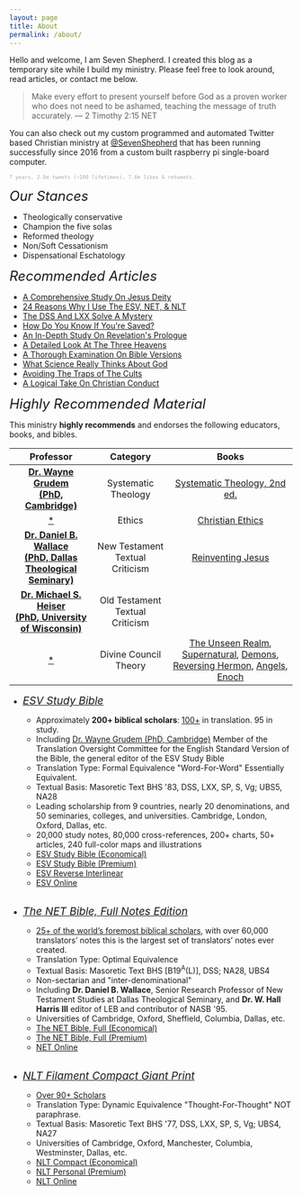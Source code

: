 ```yaml
---
layout: page
title: About
permalink: /about/
---
```


<!-- <style>
    html * {
        font-family: Arial;
    }
</style> -->

<!-- <style>
    a.esv-crossref-link {
        color: #72abbf !important;
    }
</style> -->

Hello and welcome, I am Seven Shepherd. I created this blog as a temporary site while I build my ministry. Please feel free to look around, read articles, or contact me below. 

> Make every effort to present yourself before God as a proven worker who does not need to be ashamed, teaching the message of truth accurately. &mdash; 2 Timothy 2:15 NET 

You can also check out my custom programmed and automated Twitter based Christian ministry at [@SevenShepherd](https://twitter.com/SevenShepherd) that has been running successfully since 2016 from a custom built raspberry pi single-board computer. 

<sup style="font-size:9px;font-family:monospace;color:darkgrey;">7 years, 2.6m tweets (~100 lifetimes), 7.6m likes & retweets.</sup>

<!-- 2016 - 2023 (1/08/23), 2,639,234 tweets, 7,597,960 likes & retweets, approximately 100 lifetimes. -->

<span style="font-style:Italic;font-size:24px;">Our Stances</span>

- Theologically conservative
- Champion the five solas
- Reformed theology
- Non/Soft Cessationism
- Dispensational Eschatology

<span style="font-style:Italic;font-size:24px;">Recommended Articles</span>

- [A Comprehensive Study On Jesus Deity](https://bit.ly/3HIQIoK)
- [24 Reasons Why I Use The ESV, NET, & NLT](https://bit.ly/3kVeunT)
- [The DSS And LXX Solve A Mystery](https://bit.ly/3De5m43)
- [How Do You Know If You're Saved?](https://bit.ly/3kaNNLx)
- [An In-Depth Study On Revelation's Prologue](https://bit.ly/3VcXMNy)
- [A Detailed Look At The Three Heavens](https://bit.ly/3G1d8Al)
- [A Thorough Examination On Bible Versions](https://bit.ly/3BCflQ3)
- [What Science Really Thinks About God](https://bit.ly/3PwFbuk)
- [Avoiding The Traps of The Cults](https://bit.ly/3jbqQrh)
- [A Logical Take On Christian Conduct](https://bit.ly/3FYsOEf)

<!-- <span style="font-style:Italic;font-size:24px;">Doctrinal Positions</span>

|Category|Position|
|:-:|:-:|
|Soteriology|Reformed theology<br>Five solas|
|Spiritual Gifts|Non-cessationism<br>Soft-cessationism<br>Open|
||Theological conservatism| -->

<!-- Dr. Daniel B. Wallace is a [Cessationist](https://bible.org/article/uneasy-conscience-non-charismatic-evangelical)| -->

<span style="font-style:Italic;font-size:24px;">Highly Recommended Material</span>

This ministry **highly recommends** and endorses the following educators, books, and bibles.

<!-- |Professor|Books|Positions|
|:-:|:-:|:-:|
|[**Dr. Wayne Grudem (PhD, Cambridge)**](https://youtu.be/s9e3Y2SMXag)|[Systematic Theology, Second](https://amzn.to/40QF8z5)|Reformed<br>Non-cessationist|
|[**Dr. Daniel B. Wallace (PhD, Dallas Theological Seminary)**](https://youtu.be/NikVdhp0YFs)|New Testament Textual Criticism|Reformed<br>Soft-cessationist|
|[**Dr. Michael S. Heiser (PhD, University of Wisconsin)**]()|Old Testament Textual Criticism|| -->

<!-- |Professor|Category|Bibles|
|:-:|:-:|:-:|
|[**Dr. Wayne Grudem (PhD, Cambridge)**](https://youtu.be/s9e3Y2SMXag)|[Systematic Theology](https://amzn.to/40QF8z5)|[**ESV Study Bible**](https://amzn.to/3WsN0Uw)|
|[**Dr. Daniel B. Wallace (PhD, Dallas Theological Seminary)**](https://youtu.be/NikVdhp0YFs)|New Testament Textual Criticism|[**NET Full Notes**](https://amzn.to/3WLAgbr)|
|[**Dr. Michael S. Heiser (PhD, University of Wisconsin)**]()|Old Testament Textual Criticism|See above| -->

|Professor|Category|Books|
|:-:|:-:|:-:|
|[**Dr. Wayne Grudem<br>(PhD, Cambridge)**](https://youtu.be/s9e3Y2SMXag)|Systematic Theology|[Systematic Theology, 2nd ed.](https://amzn.to/40QF8z5)|
|[*](https://youtu.be/s9e3Y2SMXag)|Ethics|[Christian Ethics](https://amzn.to/3ImXmk8)|
|[**Dr. Daniel B. Wallace<br>(PhD, Dallas Theological Seminary)**](https://youtu.be/NikVdhp0YFs)|New Testament Textual Criticism|[Reinventing Jesus](https://amzn.to/3jOlQJX)|
|[**Dr. Michael S. Heiser<br>(PhD, University of Wisconsin)**]()|Old Testament Textual Criticism||
|[*]()|Divine Council Theory|[The Unseen Realm](https://amzn.to/40Rak0O), [Supernatural](https://amzn.to/3lA8Nfo), [Demons](https://amzn.to/3YsITZP), [Reversing Hermon](https://amzn.to/3lozkMG), [Angels](https://amzn.to/3lAaWrP), [Enoch](https://amzn.to/3K5vEtF)|

- <a href="https://amzn.to/3WsN0Uw" style="font-style:Italic;font-size:19px;">ESV Study Bible</a>
    - Approximately **200+ biblical scholars**: [100+](https://www.esv.org/translation/) in translation. 95 in study.
    - Including [Dr. Wayne Grudem (PhD, Cambridge)](https://youtu.be/s9e3Y2SMXag) Member of the Translation Oversight Committee for the English Standard Version of the Bible, the general editor of the ESV Study Bible
    - Translation Type: Formal Equivalence "Word-For-Word" Essentially Equivalent.
    - Textual Basis: Masoretic Text BHS '83, DSS, LXX, SP, S, Vg; UBS5, NA28
    - Leading scholarship from 9 countries, nearly 20 denominations, and 50 seminaries, colleges, and universities. Cambridge, London, Oxford, Dallas, etc.
    - 20,000 study notes, 80,000 cross-references, 200+ charts, 50+ articles, 240 full-color maps and illustrations
    - [ESV Study Bible (Economical)](https://amzn.to/3QSTUkc)
    - [ESV Study Bible (Premium)](https://amzn.to/3WsN0Uw)
    - [ESV Reverse Interlinear](https://amzn.to/3vg7yUv)
    - [ESV Online](https://www.biblegateway.com/passage/?search=Jn+8%3A56-59&version=ESV)<br><br>

- <a href="https://amzn.to/3WLAgbr" style="font-style:Italic;font-size:19px;">The NET Bible, Full Notes Edition</a>
    - [25+ of the world’s foremost biblical scholars](https://netbible.com/preface/), with over 60,000 translators’ notes this is the largest set of translators’ notes ever created.
    - Translation Type: Optimal Equivalence
    - Textual Basis: Masoretic Text BHS [B19<sup>A</sup>(L)], DSS; NA28, UBS4
    - Non-sectarian and "inter-denominational"
    - Including **Dr. Daniel B. Wallace**, Senior Research Professor of New Testament Studies at Dallas Theological Seminary, and **Dr. W. Hall Harris III** editor of LEB and contributor of NASB '95. 
    - Universities of Cambridge, Oxford, Sheffield, Columbia, Dallas, etc.
    - [The NET Bible, Full (Economical)](https://amzn.to/3HaESTp)
    - [The NET Bible, Full (Premium)](https://amzn.to/3WLAgbr)
    - [NET Online](https://www.biblegateway.com/passage/?search=Jn+8%3A56-59&version=NET)<br><br>
    
- <a href="https://amzn.to/3CcB5Cu" style="font-style:Italic;font-size:19px;">NLT Filament Compact Giant Print</a>
    - [Over 90+ Scholars](https://www.tyndale.com/nlt/meet-the-scholars)
    - Translation Type: Dynamic Equivalence "Thought-For-Thought" NOT paraphrase.
    - Textual Basis: Masoretic Text BHS '77, DSS, LXX, SP, S, Vg; UBS4, NA27
    - Universities of Cambridge, Oxford, Manchester, Columbia, Westminster, Dallas, etc.
    - [NLT Compact (Economical)](https://amzn.to/3CcB5Cu)
    - [NLT Personal (Premium)](https://amzn.to/3WVcPMQ)
    - [NLT Online](https://www.biblegateway.com/passage/?search=Jn+8%3A56-59&version=NLT)

<!-- <span style="font-style:Italic;font-size:24px;">Recommended Bibles</span>

I recently wrote an [**article**](https://sevenshepherd.github.io/the-best-bible/) detailing the reasoning behind my conclusions on which bible versions I use. A half-year after writing the article, I was pleased to find that our findings matched [**Dr. Heiser's**](https://drmsh.com/bible-versions/) who created the Interlinears for Logos Bible Software. 

> ... I recommend the ESV. For a study Bible, however, I like the NET Bible ... &mdash; Dr. Michael S. Heiser

I've also taken into account quantitative linguistic comparison of Bible translations using computerized statistical [**analysis**](/assets/docs/AnalysisGBI.pdf). I personally own, and **highly recommend**, the following versions as they are the best of their respective [**categories**](https://wiki.logos.com/Bible_Translation_Spectrum): -->

<!-- - Optimal Equivalent
    - [**NET Full Notes**](https://amzn.to/3WLAgbr), [EXB Expansions](https://amzn.to/3vlMXy5)
- Formal Equivalent "Word-For-Word"
    - [**ESV Study Bible**](https://amzn.to/3WsN0Uw), [NOAB Annotations](https://amzn.to/3XGvXPg), [LSB](https://316publishing.com/collections/lsb-nt-with-psalms-and-proverbs/products/lsb-new-testament-with-psalms-and-proverbs-goatskin)
- Dynamic Equivalent "Thought-For-Thought"
    - [**NLT Filament**](https://amzn.to/3CcB5Cu) *Most Readable
- Paraphrase "In-Other-Words"
    - Not Recommended -->

<!-- |Translation type|Recommendations|
|:-:|:-:|
|Formal Equivalence<br>"Word-For-Word"|[**ESV Study Bible**](https://amzn.to/3WsN0Uw)<br>[NOAB Annotations](https://amzn.to/3XGvXPg)<br>[LSB (NASB '95)](https://316publishing.com/collections/lsb-nt-with-psalms-and-proverbs/products/lsb-new-testament-with-psalms-and-proverbs-goatskin)|
|Optimal Equivalence<br>"Best-Of-Both-Worlds"|[**NET Full Notes**](https://amzn.to/3WLAgbr)<br>[EXB Expansions](https://amzn.to/3vlMXy5)|
|Dynamic Equivalence<br>"Thought-For-Thought"|[**NLT Filament**](https://amzn.to/3CcB5Cu)<br>*Most Readable|
|Paraphrase<br>"In-Other-Words"|Not Recommended| -->

<!-- <br>[LSB (NASB '95)](https://316publishing.com/collections/lsb-nt-with-psalms-and-proverbs/products/lsb-new-testament-with-psalms-and-proverbs-goatskin) -->

<!-- |Translation type|Recommendations|
|:-:|:-:|
|Formal Equivalence<br>"Word-For-Word"|[**ESV Study Bible**](https://amzn.to/3WsN0Uw)<br>[ESV Interlinear](https://amzn.to/3vg7yUv)|
|Optimal Equivalence<br>"Best-Of-Both-Worlds"|[**NET Full Notes**](https://amzn.to/3WLAgbr)<br>[EXB Expansions](https://amzn.to/3vlMXy5)|
|Dynamic Equivalence<br>"Thought-For-Thought"|[**NLT Filament**](https://amzn.to/3CcB5Cu)<br>*Most Readable|
|Paraphrase<br>"In-Other-Words"|Not Recommended|

The recommendations above represent the very best university level scholarship using our oldest and best mss nearest to the original autographs. We recommend that you do not depart from the sound scholarship of reasoned eclecticism, which gave us the Greek Critical text that scholars have compiled as closest to the original manuscripts.

You can read some of the reasons why I have moved from the KJV to the ESV, NET, an NLT in this [**article**](https://sevenshepherd.github.io/formal/). Keep in mind that scholarship has proven that **no cardinal doctrine is affected** by any viable variant. Regardless of what text is used, **Jesus is affirmed as God in the flesh, as rising from the dead bodily, as ascending to heaven and as coming again some day.** 

> "**99.8% of textual variants affect nothing**, most are spelling differences. there's different ways to spell John, there's different ways to spell Mary, they're not going to affect anything, but **the one-fifth of 1% that do affect things are the ones that scholars talk about**. The bottom line is it does not matter in some respects which New Testament you use because **no essential doctrine is jeopardized** by any of these textual variants" &mdash; [Dr. Daniel B. Wallace, Senior Research Professor of New Testament Studies (PhD, Dallas Theological Seminary)](https://youtu.be/NikVdhp0YFs) -->

<!-- - I only have the physical book, so I end up using [MOUNCE](https://www.biblegateway.com/passage/?search=Jn+8%3A56-59&version=MOUNCE) when I'm online. -->

<!-- <span style="font-style:Italic;font-size:19px;">Digital Tools</span>

- [Legacy Standard Bible Online](https://read.lsbible.org/)
- The [New English Translation Full Translator Notes (NET), Expanded Bible (EXB), and Mounce Reverse Interlinear New Testament (MOUNCE)](https://www.biblegateway.com/passage/?search=Jn+8%3A56-59&version=NET;EXB;MOUNCE) function as parallels for study.
- [English Standard Version (**ESV**) and New Living Translation (NLT)](https://www.biblegateway.com/passage/?search=Jn+8%3A56-59&version=ESV;NLT) for leisure reading.
- [Faithlife Reftagger](https://faithlife.com/products/reftagger) -->


<!-- - Schwandt, John, and Dr. C. John Collins. [The English-Greek Reverse Interlinear New Testament: English Standard Version](https://www.crossway.org/bibles/esv-english-greek-reverse-interlinear-new-186-hcj/). 28th Revised Edition, Crossway Bibles, (2006, 2016 ESV).
- Holmes, Michael W., and Dr. W. Hall Harris. <span style="color:#660000;">The Lexham English Bible English-Greek Reverse Interlinear New Testament: With Strongs Greek-English Glossary</span>. Logos Bible Software, 2010.
- Mounce, Dr. William D. [Mounce Reverse Interlinear New Testament](https://www.biblegateway.com/passage/?search=Revelation+1%3A1&version=MOUNCE), and [Mounce Concise Greek-English Dictionary of the New Testament](https://www.billmounce.com/greek-dictionary/apokalypsis), Zondervan, 2011. -->
    

<!-- You'll find the Bibles I actually use listed below. Readability & literalness scores are based on quantitative linguistic comparison of Bible translations using computerized statistical analysis, developed by Dr. Andi Wu. See [Readability & literalness](https://csbible.com/wp-content/uploads/2017/01/Quantitative-Translation-Evaluation-by-GBI.pdf). These scores do not denote textual purity, all of the following translations can claim 99.5%+ NT textual purity. -->




<!-- For comparison the KJV rates at 48.83% in readability, and 66.58% in literalness to the greek. These scores do not denote textual purity, all of the following translations can claim 99% NT textual purity. -->

<!-- > "**99.8% of textual variants affect nothing**, most are spelling differences. there's different ways to spell John, there's different ways to spell Mary, they're not going to affect anything, but **the one-fifth of 1% that do affect things are the ones that scholars talk about**. The bottom line is it does not matter in some respects which New Testament you use because **no essential doctrine is jeopardized** by any of these textual variants" &mdash; [Professor Daniel B. Wallace, Ph.D.](https://youtu.be/NikVdhp0YFs) -->

<!-- For comparison [The New King James Version](https://www.thomasnelsonbibles.com/about-nkjv-history/) has 177 scholars counting the base text (130 NKJV & 47 KJV) and readability & literalness scores of 60.32% / 65.21% with the KJV rating at 48.83% / 66.58%. The Textual Bases for the Old Testament used in the NKJV is the Biblia Hebraica Stuttgartensia (4th ed., 1977) and for the KJV, the Masoretic Text. The New Testament uses the Received Text or [Textus Receptus](https://en.wikipedia.org/wiki/Textus_Receptus). -->

<!-- |||
|:-:|
|**Formal Equivalence**<br>(Primary)|***"Word-For-Word"*** **Translation Type**|
|[Legacy Standard Bible (LSB)](https://lsbible.org/)<br>[131 Scholars Including NASB '95 & '77, otherwise 70+ ](https://lsbible.org/faqs/)<br>[(70+ LSB, 19 NASB '95, 42 NASB '77)](https://www.lockman.org/new-american-standard-bible-nasb/)|The Textual Basis for the Old Testament is the Biblia Hebraica Stuttgartensia; Biblia Hebraica Quinta.<br><br>The New Testament uses the Novum Testamentum Graece (28th ed., 2012).<br><br>Readability > 61.65%<br>Literalness > 67.99%|
|**Dynamic Equivalence**<br>(Parallel)|***"Thought-For-Thought"*** **Translation Type**|
|[Expanded Bible (EXB)](https://www.biblegateway.com/versions/Expanded-Bible-EXB/)<br>[53 Scholars Including NCV, otherwise 3](https://www.gotquestions.org/New-Century-Version-NCV.html)|The Textual Basis for the Old Testament is the Biblia Hebraica Stuttgartensia, with Septuagint influence.<br><br>The New Testament uses the UBS Greek New Testament, third edition|
|[New Living Translation (NLT)](https://www.tyndale.com/nlt/what-is-the-new-living-translation)<br>[90+ Scholars](https://www.tyndale.com/nlt/meet-the-scholars)|The Textual Basis for the Old Testament is the Biblia Hebraica Stuttgartensia.<br><br>The New Testament uses the UBS Greek New Testament / Novum Testamentum Graece.<br><br>Readability 70.08%<br>Literalness 39.90%| -->


<!-- <span style="font-style:Italic;font-size:28px;">Advanced Study Material</span> -->

<!-- |||
|:-:|
|**Notes & Commentary**||
|[New English Translation (NET) Translator Notes](https://netbible.com/about/)<br> [25+ of the world’s foremost biblical scholars](https://netbible.com/preface/)|The Textual Basis for the Old Testament is the Biblia Hebraica Stuttgartensia.<br><br>The New Testament uses the Novum Testamentum Graece (27th ed., 1993) and UBS Greek New Testament (4th corrected ed.)<br><br>Readability 66.28%<br>Literalness 53.94%|
|**Eschatology**<br>(Prophecy)||
|[Jack Van Impe Prophecy Bible Third Edition<br>King James Version (KJV)]()<br>[47 Scholars]()|The Textual Basis for the Old Testament is the Masoretic Text, some LXX and Vulgate influence.<br><br>The New Testament uses the Received Text or [Textus Receptus](https://en.wikipedia.org/wiki/Textus_Receptus) with some readings derived from the Vulgate.<br><br>Readability 48.83%<br>Literalness 66.58%<br>Commentary 100% (Readable)|
|The End Times in Chronological Order by Dr. Ron Rhodes|A Complete Overview To Understanding Bible Prophecy| -->

<!-- |||
|:-:|:-:|
|[The English-Greek Reverse Interlinear New Testament: English Standard Version](https://www.crossway.org/bibles/esv-english-greek-reverse-interlinear-new-186-hcj/)<br>[100+ Scholars](https://www.esv.org/translation/)|The Textual Basis for the Old Testament is the Biblia Hebraica Stuttgartensia (5th ed., 1997).<br><br>The New Testament uses the UBS Greek New Testament (5th corrected ed.); Novum Testamentum Graece (28th ed., 2012).<br><br>Readability 62.36%<br>Literalness 68.74%<br>Literalness 100% (Koine Greek)|
|[The Hebrew Old Testament<br>Reader’s Edition](https://www.crossway.org/bibles/the-hebrew-old-testament-readers-edition-hconly/)|Combines the text of the Westminster Leningrad Codex (WLC) with a running list of glosses of every word that occurs fewer than 75 times in the Hebrew Old Testament, for an easier reading experience in the original language.<br><br>Readability 0% (English)<br>Literalness 100% (Biblical Hebrew)| -->

<!-- |[The Greek New Testament<br>Reader's Edition](https://www.crossway.org/bibles/the-greek-new-testament-produced-at-tynd-hconly-2/)|Combines the new Greek New Testament, Produced at Tyndale House, Cambridge with a running list of glosses of every word that occurs fewer than 25 times in the Greek New Testament.<br><br> Readability 0% (English)<br>Literalness 100% (Koine Greek)| -->

<!-- |**Study Bible**||
|ESV Study Bible<br>[Premium](https://www.crossway.org/bibles/esv-study-bible-744-cow/) \| [Economical](https://www.crossway.org/bibles/esv-study-bible-none-case/)|Over 1 Million Copies Sold, Winner of the ECPA Book of the Year Award, 20,000 study notes, 80,000 cross–references, 200+ charts, 50+ articles, 240 full-color maps and illustrations, Concordance, Smyth-sewn binding, Type Size: 9.00, Page Count: 2,752, Size: 6.5 in x 9.25 in| -->

<!-- |**Archaeology Study Bible**||
|[ESV Archaeology Study Bible](https://www.crossway.org/bibles/esv-archaeology-study-bible-hccase/)|With editorial oversight from Dr. John Currid (PhD, University of Chicago) and Dr. David Chapman (PhD, University of Cambridge), as well as contributions from a team of field-trained archaeologists.<br>Double-column, paragraph format, Cross references, Footnotes, 2,000+ study notes, 400+ full-color photographs, 200+ maps and diagrams, 200+ informational sidebars, 14 articles, such as "Introduction to the ESV Archaeology Study Bible," “The Dead Sea Scrolls,” “Archaeology as an Academic Discipline,” “Expository Preaching and Archaeology," and “Daily Life in the Judea-Palestine in New Testament Times”, 4 timelines, Book introductions, Presentation page, 4-color printing, Smyth-sewn binding, Packaging: L-Card| -->

<!-- <span style="font-style:Italic;font-size:28px;">Recommended Courses</span> -->

<!-- |||
|:-:|:-:|
|**Ancient Languages**||
|Dr. Gary D. Pratico & Dr. Miles Van Pelt|[Basics of Biblical Hebrew 2.0](https://zondervanacademic.com/products/learn-biblical-hebrew-pack-2.0)|
|Dr. William D. Mounce|[Basics of Biblical Greek 2.0](https://zondervanacademic.com/products/learn-biblical-greek-pack-2.0)|
|Dr. Daniel B. Wallace|[Greek Grammar Beyond the Basics](https://zondervanacademic.com/products/greek-grammar-beyond-the-basics-pack)|
|Dr. Miles Van Pelt|[Basics of Biblical Aramaic](https://zondervanacademic.com/products/learn-biblical-aramaic-pack)|
|Dr. Gordon P. Hugenberger & Dr. Nancy Erickson|[Basics of Akkadian](https://zondervanacademic.com/products/basics-of-akkadian)|
|Dr. Michael Williams|[Basics of Ancient Ugaritic](https://zondervanacademic.com/products/basics-of-ancient-ugaritic)| -->


<!-- ## Bible Verses & Financial Wisdom

> "Do you see a man skilled in his work? He will stand before kings; He will not stand before obscure men." &mdash; Proverbs 22:29 NASB

> "The labour of the foolish wearieth every one of them, because he knoweth not how to go to the city." &mdash; Ecclesiastes 10:15

> "The crown of the wise is their riches: but the foolishness of fools is folly." &mdash; Proverbs 14:24

> "In all labor there is profit, But idle chatter leads only to poverty." &mdash; Proverbs 14:23

> "For a dream cometh through the multitude of business; and a fool's voice is known by multitude of words." &mdash; Ecclesiastes 5:3

> "Invest in seven ventures, yes, in eight; you do not know what disaster may come upon the land." &mdash; Ecclesiastes 11:2 (Diversification) -->

<!-- <script src="https://static.esvmedia.org/crossref/crossref.min.js" type="text/javascript"></script>

-->

<!-- <span style="font-style:Italic;font-size:24px;">Recommended Books</span>

- [Systematic Theology, Second Edition: An Introduction to Biblical Doctrine](https://amzn.to/40QF8z5) by Dr. Wayne Grudem (PhD, Cambridge).
- [The Cross and Salvation: The Doctrine of Salvation (Foundations of Evangelical Theology)](https://amzn.to/3HMIbPZ) by Dr. Bruce Demarest (PhD, University of Manchester) -->

<!-- <script type="text/javascript">
  window.ESV_CROSSREF_OPTIONS = {
    border_color: 'CCCCCC',
    header_font_color: '66a343',
    body_font_color: '222325',
    footer_font_color: 'a4a4a4',
    header_background_color: 'F9F9F9',
    body_background_color: 'FFFFFF',
    footer_background_color: 'F9F9F9',
    header_font_size: 15,
    body_font_size: 14,
    footer_font_size: 12,
    header_font_family: 'Arial',
    body_font_family: 'Times',
    footer_font_family: 'Times'
  };
</script> -->

<script>
    var refTagger = {
        settings: {
            bibleVersion: 'ESV'
        }
    }; 

    (function(d, t) {
        var n=d.querySelector('[nonce]');
        refTagger.settings.nonce = n && (n.nonce||n.getAttribute('nonce'));
        var g = d.createElement(t), s = d.getElementsByTagName(t)[0];
        g.src = 'https://api.reftagger.com/v2/RefTagger.js';
        g.nonce = refTagger.settings.nonce;
        s.parentNode.insertBefore(g, s);
    }(document, 'script'));
</script>